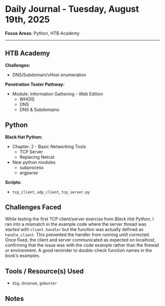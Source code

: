 # Daily Journal - Tuesday, August 19th, 2025

**Focus Areas**: Python, HTB Academy

---

## HTB Academy

**Challenges:**

- DNS/Subdomain/vHost enumeration

**Penetration Tester Pathway:**

- Module: Information Gathering - Web Edition
  - WHOIS
  - DNS
  - DNS & Subdomains

## Python

**Black Hat Python:**

- Chapter: 2 - Basic Networking Tools
  - TCP Server
  - Replacing Netcat
- New python modules
  - subprocess
  - argparse

**Scripts:**

- `tcp_client`, `udp_client`, `tcp_server.py`

## Challenges Faced

While testing the first TCP client/server exercise from *Black Hat Python*, I ran into a mismatch in the example code where the server thread was started with `client_handler` but the function was actually defined as `handle_client`. This prevented the handler from running until corrected. Once fixed, the client and server communicated as expected on localhost, confirming that the issue was with the code example rather than the firewall or environment. A good reminder to double-check function names in the book’s examples.

## Tools / Resource(s) Used

- `dig`, `dnsenum`, `gobuster`
  
## Notes